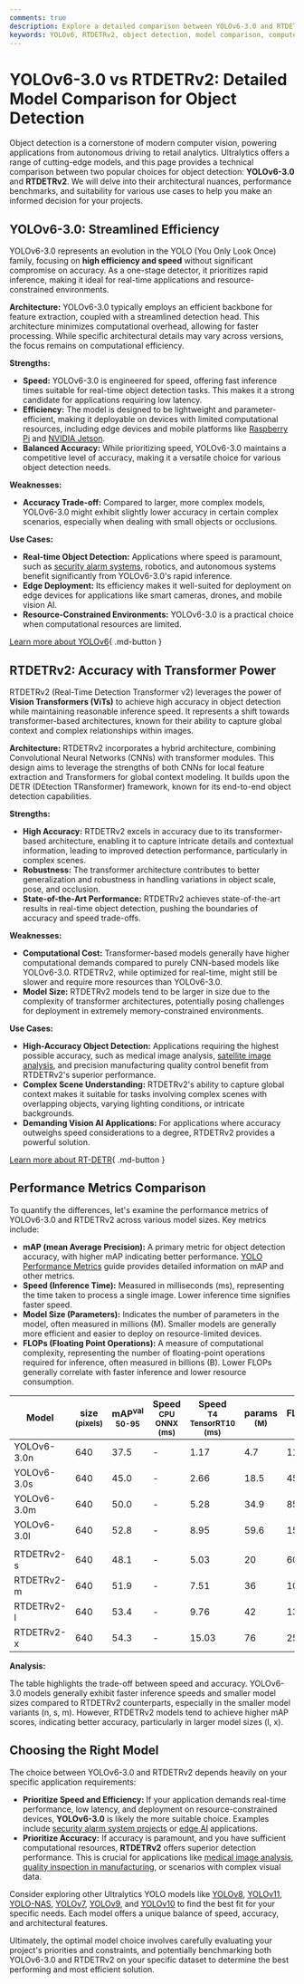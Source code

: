 ```yaml
---
comments: true
description: Explore a detailed comparison between YOLOv6-3.0 and RTDETRv2 models for object detection, highlighting strengths, weaknesses, and performance metrics.
keywords: YOLOv6, RTDETRv2, object detection, model comparison, computer vision, real-time detection, Vision Transformers, CNN, Ultralytics
---
```


# YOLOv6-3.0 vs RTDETRv2: Detailed Model Comparison for Object Detection

Object detection is a cornerstone of modern computer vision, powering applications from autonomous driving to retail analytics. Ultralytics offers a range of cutting-edge models, and this page provides a technical comparison between two popular choices for object detection: **YOLOv6-3.0** and **RTDETRv2**. We will delve into their architectural nuances, performance benchmarks, and suitability for various use cases to help you make an informed decision for your projects.

<script async src="https://cdn.jsdelivr.net/npm/chart.js@3.9.1/dist/chart.min.js"></script>
<script defer src="../../javascript/benchmark.js"></script>

<canvas id="modelComparisonChart" width="1024" height="400" active-models='["YOLOv6-3.0", "RTDETRv2"]'></canvas>

## YOLOv6-3.0: Streamlined Efficiency

YOLOv6-3.0 represents an evolution in the YOLO (You Only Look Once) family, focusing on **high efficiency and speed** without significant compromise on accuracy. As a one-stage detector, it prioritizes rapid inference, making it ideal for real-time applications and resource-constrained environments.

**Architecture:** YOLOv6-3.0 typically employs an efficient backbone for feature extraction, coupled with a streamlined detection head. This architecture minimizes computational overhead, allowing for faster processing. While specific architectural details may vary across versions, the focus remains on computational efficiency.

**Strengths:**

- **Speed:** YOLOv6-3.0 is engineered for speed, offering fast inference times suitable for real-time object detection tasks. This makes it a strong candidate for applications requiring low latency.
- **Efficiency:** The model is designed to be lightweight and parameter-efficient, making it deployable on devices with limited computational resources, including edge devices and mobile platforms like [Raspberry Pi](https://docs.ultralytics.com/guides/raspberry-pi/) and [NVIDIA Jetson](https://docs.ultralytics.com/guides/nvidia-jetson/).
- **Balanced Accuracy:** While prioritizing speed, YOLOv6-3.0 maintains a competitive level of accuracy, making it a versatile choice for various object detection needs.

**Weaknesses:**

- **Accuracy Trade-off:** Compared to larger, more complex models, YOLOv6-3.0 might exhibit slightly lower accuracy in certain complex scenarios, especially when dealing with small objects or occlusions.

**Use Cases:**

- **Real-time Object Detection:** Applications where speed is paramount, such as [security alarm systems](https://docs.ultralytics.com/guides/security-alarm-system/), robotics, and autonomous systems benefit significantly from YOLOv6-3.0's rapid inference.
- **Edge Deployment:** Its efficiency makes it well-suited for deployment on edge devices for applications like smart cameras, drones, and mobile vision AI.
- **Resource-Constrained Environments:** YOLOv6-3.0 is a practical choice when computational resources are limited.

[Learn more about YOLOv6](https://github.com/meituan/YOLOv6){ .md-button }

## RTDETRv2: Accuracy with Transformer Power

RTDETRv2 (Real-Time Detection Transformer v2) leverages the power of **Vision Transformers (ViTs)** to achieve high accuracy in object detection while maintaining reasonable inference speed. It represents a shift towards transformer-based architectures, known for their ability to capture global context and complex relationships within images.

**Architecture:** RTDETRv2 incorporates a hybrid architecture, combining Convolutional Neural Networks (CNNs) with transformer modules. This design aims to leverage the strengths of both CNNs for local feature extraction and Transformers for global context modeling. It builds upon the DETR (DEtection TRansformer) framework, known for its end-to-end object detection capabilities.

**Strengths:**

- **High Accuracy:** RTDETRv2 excels in accuracy due to its transformer-based architecture, enabling it to capture intricate details and contextual information, leading to improved detection performance, particularly in complex scenes.
- **Robustness:** The transformer architecture contributes to better generalization and robustness in handling variations in object scale, pose, and occlusion.
- **State-of-the-Art Performance:** RTDETRv2 achieves state-of-the-art results in real-time object detection, pushing the boundaries of accuracy and speed trade-offs.

**Weaknesses:**

- **Computational Cost:** Transformer-based models generally have higher computational demands compared to purely CNN-based models like YOLOv6-3.0. RTDETRv2, while optimized for real-time, might still be slower and require more resources than YOLOv6-3.0.
- **Model Size:** RTDETRv2 models tend to be larger in size due to the complexity of transformer architectures, potentially posing challenges for deployment in extremely memory-constrained environments.

**Use Cases:**

- **High-Accuracy Object Detection:** Applications requiring the highest possible accuracy, such as medical image analysis, [satellite image analysis](https://www.ultralytics.com/blog/using-computer-vision-to-analyse-satellite-imagery), and precision manufacturing quality control benefit from RTDETRv2's superior performance.
- **Complex Scene Understanding:** RTDETRv2's ability to capture global context makes it suitable for tasks involving complex scenes with overlapping objects, varying lighting conditions, or intricate backgrounds.
- **Demanding Vision AI Applications:** For applications where accuracy outweighs speed considerations to a degree, RTDETRv2 provides a powerful solution.

[Learn more about RT-DETR](https://docs.ultralytics.com/models/rtdetr/){ .md-button }

## Performance Metrics Comparison

To quantify the differences, let's examine the performance metrics of YOLOv6-3.0 and RTDETRv2 across various model sizes. Key metrics include:

- **mAP (mean Average Precision):** A primary metric for object detection accuracy, with higher mAP indicating better performance. [YOLO Performance Metrics](https://docs.ultralytics.com/guides/yolo-performance-metrics/) guide provides detailed information on mAP and other metrics.
- **Speed (Inference Time):** Measured in milliseconds (ms), representing the time taken to process a single image. Lower inference time signifies faster speed.
- **Model Size (Parameters):** Indicates the number of parameters in the model, often measured in millions (M). Smaller models are generally more efficient and easier to deploy on resource-limited devices.
- **FLOPs (Floating Point Operations):** A measure of computational complexity, representing the number of floating-point operations required for inference, often measured in billions (B). Lower FLOPs generally correlate with faster inference and lower resource consumption.

| Model       | size<br><sup>(pixels) | mAP<sup>val<br>50-95 | Speed<br><sup>CPU ONNX<br>(ms) | Speed<br><sup>T4 TensorRT10<br>(ms) | params<br><sup>(M) | FLOPs<br><sup>(B) |
| ----------- | --------------------- | -------------------- | ------------------------------ | ----------------------------------- | ------------------ | ----------------- |
| YOLOv6-3.0n | 640                   | 37.5                 | -                              | 1.17                                | 4.7                | 11.4              |
| YOLOv6-3.0s | 640                   | 45.0                 | -                              | 2.66                                | 18.5               | 45.3              |
| YOLOv6-3.0m | 640                   | 50.0                 | -                              | 5.28                                | 34.9               | 85.8              |
| YOLOv6-3.0l | 640                   | 52.8                 | -                              | 8.95                                | 59.6               | 150.7             |
|             |                       |                      |                                |                                     |                    |                   |
| RTDETRv2-s  | 640                   | 48.1                 | -                              | 5.03                                | 20                 | 60                |
| RTDETRv2-m  | 640                   | 51.9                 | -                              | 7.51                                | 36                 | 100               |
| RTDETRv2-l  | 640                   | 53.4                 | -                              | 9.76                                | 42                 | 136               |
| RTDETRv2-x  | 640                   | 54.3                 | -                              | 15.03                               | 76                 | 259               |

**Analysis:**

The table highlights the trade-off between speed and accuracy. YOLOv6-3.0 models generally exhibit faster inference speeds and smaller model sizes compared to RTDETRv2 counterparts, especially in the smaller model variants (n, s, m). However, RTDETRv2 models tend to achieve higher mAP scores, indicating better accuracy, particularly in larger model sizes (l, x).

## Choosing the Right Model

The choice between YOLOv6-3.0 and RTDETRv2 depends heavily on your specific application requirements:

- **Prioritize Speed and Efficiency:** If your application demands real-time performance, low latency, and deployment on resource-constrained devices, **YOLOv6-3.0** is likely the more suitable choice. Examples include [security alarm system projects](https://www.ultralytics.com/blog/security-alarm-system-projects-with-ultralytics-yolov8) or [edge AI](https://www.ultralytics.com/glossary/edge-ai) applications.
- **Prioritize Accuracy:** If accuracy is paramount, and you have sufficient computational resources, **RTDETRv2** offers superior detection performance. This is crucial for applications like [medical image analysis](https://www.ultralytics.com/glossary/medical-image-analysis), [quality inspection in manufacturing](https://www.ultralytics.com/blog/quality-inspection-in-manufacturing-traditional-vs-deep-learning-methods), or scenarios with complex visual data.

Consider exploring other Ultralytics YOLO models like [YOLOv8](https://docs.ultralytics.com/models/yolov8/), [YOLOv11](https://docs.ultralytics.com/models/yolo11/), [YOLO-NAS](https://docs.ultralytics.com/models/yolo-nas/), [YOLOv7](https://docs.ultralytics.com/models/yolov7/), [YOLOv9](https://docs.ultralytics.com/models/yolov9/), and [YOLOv10](https://docs.ultralytics.com/models/yolov10/) to find the best fit for your specific needs. Each model offers a unique balance of speed, accuracy, and architectural features.

Ultimately, the optimal model choice involves carefully evaluating your project's priorities and constraints, and potentially benchmarking both YOLOv6-3.0 and RTDETRv2 on your specific dataset to determine the best performing and most efficient solution.
